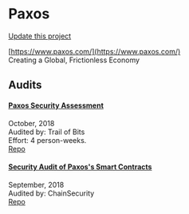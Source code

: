 
# Paxos

[Update this project](https://github.com/ConsenSys/blockchainSecurityDB/edit/master/projects/paxos.json)
  
[https://www.paxos.com/](https://www.paxos.com/)<br>
Creating a Global, Frictionless Economy


## Audits



#### [Paxos Security Assessment](https://github.com/trailofbits/publications/blob/master/reviews/paxos.pdf)

October, 2018<br>
Audited by: Trail of Bits<br>Effort: 4 person-weeks.<br>
[Repo](https://github.com/paxosglobal/pax-contracts)<br>
      


#### [Security Audit of Paxos's Smart Contracts](https://github.com/ChainSecurity/audits/blob/master/ChainSecurity_Paxos.pdf)

September, 2018<br>
Audited by: ChainSecurity<br>
[Repo](https://github.com/paxosglobal/pax-contracts)<br>
      

  



